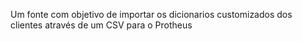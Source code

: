 Um fonte com objetivo de importar os dicionarios customizados dos clientes através de um CSV para o Protheus
